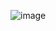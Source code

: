 
![image](https://github.com/iSJ007/StudentMatch/assets/66101877/00061b9a-3507-4734-b077-ac6e7448ee72)
